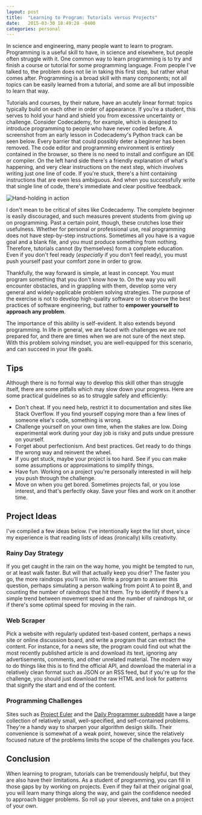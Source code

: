 ```yaml
---
layout: post
title:  "Learning to Program: Tutorials versus Projects"
date:   2015-03-30 18:49:28 -0400
categories: personal
---
```


In science and engineering, many people want to learn to program. Programming is a useful skill to have, in science and elsewhere, but people often struggle with it. One common way to learn programming is to try and finish a course or tutorial for some programming language. From people I've talked to, the problem does not lie in taking this first step, but rather what comes after. Programming is a broad skill with many components; not all topics can be easily learned from a tutorial, and some are all but impossible to learn that way.

Tutorials and courses, by their nature, have an acutely linear format: topics typically build on each other in order of appearance. If you're a student, this serves to hold your hand and shield you from excessive uncertainty or challenge. Consider Codecademy, for example, which is designed to introduce programming to people who have never coded before. A screenshot from an early lesson in Codecademy's Python track can be seen below. Every barrier that could possibly deter a beginner has been removed. The code editor and programming environment is entirely contained in the browser, so there is no need to install and configure an IDE or compiler. On the left hand side there's a friendly explanation of what's happening, and very clear instructions on the next step, which involves writing just one line of code. If you're stuck, there's a hint containing instructions that are even less ambiguous. And when you successfully write that single line of code, there's immediate and clear positive feedback.


![Hand-holding in action]({{site.baseurl}}/images/learning_to_program/codecademy-hand-holding.png)
  
I don't mean to be critical of sites like Codecademy. The complete beginner is easily discouraged, and such measures prevent students from giving up on programming. Past a certain point, though, these crutches lose their usefulness. Whether for personal or professional use, real programming does not have step-by-step instructions. Sometimes all you have is a vague goal and a blank file, and you must produce something from nothing. Therefore, tutorials cannot (by themselves) form a complete education. Even if you don't feel ready (*especially* if you don't feel ready), you must push yourself past your comfort zone in order to grow.

Thankfully, the way forward is simple, at least in concept. You must program something that you don't know how to. On the way you will encounter obstacles, and in grappling with them, develop some very general and widely-applicable problem solving strategies. The purpose of the exercise is not to develop high-quality software or to observe the best practices of software engineering, but rather to **empower yourself to approach any problem**.

The importance of this ability is self-evident. It also extends beyond programming. In life in general, we are faced with challenges we are not prepared for, and there are times when we are not sure of the next step. With this problem solving mindset, you are well-equipped for this scenario, and can succeed in your life goals.

## Tips

Although there is no formal way to develop this skill other than struggle itself, there are some pitfalls which may slow down your progress. Here are some practical guidelines so as to struggle safely and efficiently:

- Don't cheat. If you need help, restrict it to documentation and sites like Stack Overflow. If you find yourself copying more than a few lines of someone else's code, something is wrong.
- Challenge yourself on your own time, when the stakes are low. Doing experimental work during your day job is risky and puts undue pressure on yourself.
- Forget about perfectionism. And best practices. Get ready to do things the wrong way and reinvent the wheel. 
- If you get stuck, maybe your project is too hard. See if you can make some assumptions or approximations to simplify things.
- Have fun. Working on a project you're personally interested in will help you push through the challenge.
- Move on when you get bored. Sometimes projects fail, or you lose interest, and that's perfectly okay. Save your files and work on it another time.

## Project Ideas

I've compiled a few ideas below. I've intentionally kept the list short, since my experience is that reading lists of ideas (ironically) kills creativity.

### Rainy Day Strategy

If you get caught in the rain on the way home, you might be tempted to run, or at least walk faster. But will that actually keep you drier? The faster you go, the more raindrops you'll run into. Write a program to answer this question, perhaps simulating a person walking from point A to point B, and counting the number of raindrops that hit them. Try to identify if there's a simple trend between movement speed and the number of raindrops hit, or if there's some optimal speed for moving in the rain.

### Web Scraper

Pick a website with regularly updated text-based content, perhaps a news site or online discussion board, and write a program that can extract the content. For instance, for a news site, the program could find out what the most recently published article is and download its text, ignoring any advertisements, comments, and other unrelated material. The modern way to do things like this is to find the official API, and download the material in a relatively clean format such as JSON or an RSS feed, but if you're up for the challenge, you should just download the raw HTML and look for patterns that signify the start and end of the content.

### Programming Challenges

Sites such as [Project Euler](https://projecteuler.net/) and the [Daily Programmer subreddit](https://www.reddit.com/r/dailyprogrammer/) have a large collection of relatively small, well-specified, and self-contained problems. They're a handy way to sharpen your algorithm design skills. Their convenience is somewhat of a weak point, however, since the relatively focused nature of the problems limits the scope of the challenges you face.

## Conclusion

When learning to program, tutorials can be tremendously helpful, but they are also have their limitations. As a student of programming, you can fill in those gaps by by working on projects. Even if they fail at their original goal, you will learn many things along the way, and gain the confidence needed to approach bigger problems. So roll up your sleeves, and take on a project of your own.